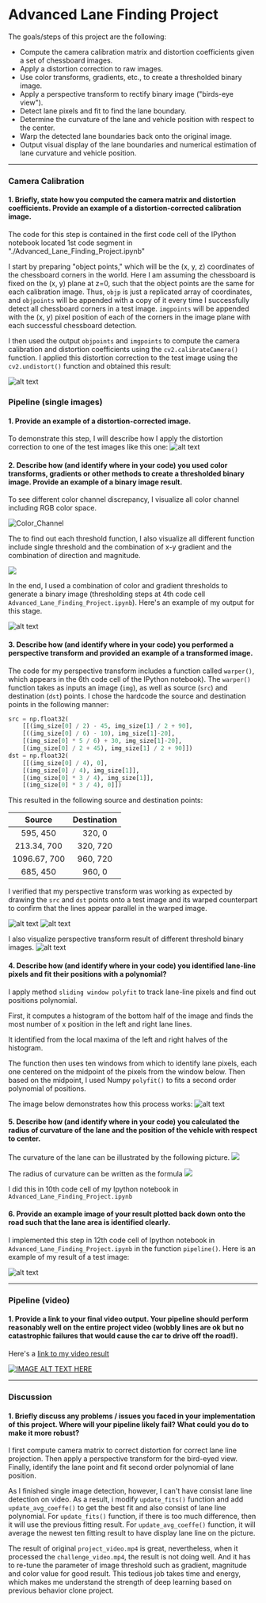 # **Advanced Lane Finding Project**

The goals/steps of this project are the following:

* Compute the camera calibration matrix and distortion coefficients given a set of chessboard images.
* Apply a distortion correction to raw images.
* Use color transforms, gradients, etc., to create a thresholded binary image.
* Apply a perspective transform to rectify binary image ("birds-eye view").
* Detect lane pixels and fit to find the lane boundary.
* Determine the curvature of the lane and vehicle position with respect to the center.
* Warp the detected lane boundaries back onto the original image.
* Output visual display of the lane boundaries and numerical estimation of lane curvature and vehicle position.

[//]: # (Image References)
[calibration1]: ./img/calb1.png
[calibration2]: ./img/calb2.png
[calibration3]: ./img/calb3.png

[image1]: ./img/chass_undistorted.png "chessboard"
[image2]: ./img/undistorted.png "Undistorted"

[image_color]: ./img/color_channel.png "Color_Channel"
[image3_3_th]: ./img/3x3_threshold.png

[image2]: ./test_images/test1.jpg "Road Transformed"

[image3]: ./img/DifferentMask.png "Different Mask"
[image4]: ./img/wraped_image.png "Warp Image"
[image4_1]: ./img/binary_wraped_image.png "Warp Binary Image"
[image4_2]: ./img/3x3_binary.png "3x3 Warp Binary Image"
[image5]: ./img/ploy_fit.png "Fit Visual"
[image6]: ./img/result_image.png "Output"
[video1]: ./video/project_video_output.mp4 "Video"

---

### Camera Calibration

#### 1. Briefly, state how you computed the camera matrix and distortion coefficients. Provide an example of a distortion-corrected calibration image.

The code for this step is contained in the first code cell of the IPython notebook located 1st code segment in "./Advanced_Lane_Finding_Project.ipynb"

I start by preparing "object points," which will be the (x, y, z) coordinates of the chessboard corners in the world. Here I am assuming the chessboard is fixed on the (x, y) plane at z=0, such that the object points are the same for each calibration image.  Thus, `objp` is just a replicated array of coordinates, and `objpoints` will be appended with a copy of it every time I successfully detect all chessboard corners in a test image.  `imgpoints` will be appended with the (x, y) pixel position of each of the corners in the image plane with each successful chessboard detection.  

I then used the output `objpoints` and `imgpoints` to compute the camera calibration and distortion coefficients using the `cv2.calibrateCamera()` function.  I applied this distortion correction to the test image using the `cv2.undistort()` function and obtained this result: 

![alt text][image1]

### Pipeline (single images)

#### 1. Provide an example of a distortion-corrected image.

To demonstrate this step, I will describe how I apply the distortion correction to one of the test images like this one:
![alt text][image2]

#### 2. Describe how (and identify where in your code) you used color transforms, gradients or other methods to create a thresholded binary image.  Provide an example of a binary image result.
To see different color channel discrepancy, I visualize all color channel including RGB color space.

![][image_color]

The to find out each threshold function, I also visualize all different function include single threshold and the combination of x-y gradient and the combination of direction and magnitude.

![][image3_3_th]

In the end, I used a combination of color and gradient thresholds to generate a binary image (thresholding steps at 4th code cell `Advanced_Lane_Finding_Project.ipynb`).  Here's an example of my output for this stage.

![alt text][image3]

#### 3. Describe how (and identify where in your code) you performed a perspective transform and provided an example of a transformed image.

The code for my perspective transform includes a function called `warper()`, which appears in the 6th code cell of the IPython notebook).  The `warper()` function takes as inputs an image (`img`), as well as source (`src`) and destination (`dst`) points.  I chose the hardcode the source and destination points in the following manner:

```python
src = np.float32(
    [[(img_size[0] / 2) - 45, img_size[1] / 2 + 90],
    [((img_size[0] / 6) - 10), img_size[1]-20],
    [(img_size[0] * 5 / 6) + 30, img_size[1]-20],
    [(img_size[0] / 2 + 45), img_size[1] / 2 + 90]])
dst = np.float32(
    [[(img_size[0] / 4), 0],
    [(img_size[0] / 4), img_size[1]],
    [(img_size[0] * 3 / 4), img_size[1]],
    [(img_size[0] * 3 / 4), 0]])
```

This resulted in the following source and destination points:

| Source        | Destination   | 
|:-------------:|:-------------:| 
| 595, 450      | 320, 0        | 
| 213.34, 700      | 320, 720      |
| 1096.67, 700     | 960, 720      |
| 685, 450      | 960, 0        |

I verified that my perspective transform was working as expected by drawing the `src` and `dst` points onto a test image and its warped counterpart to confirm that the lines appear parallel in the warped image.

![alt text][image4]
![alt text][image4_1]

I also visualize perspective transform result of different threshold binary images.
![alt text][image4_2]

#### 4. Describe how (and identify where in your code) you identified lane-line pixels and fit their positions with a polynomial?

I apply method `sliding window polyfit` to track lane-line pixels and find out positions polynomial.

First, it computes a histogram of the bottom half of the image and finds the most number of x position in the left and right lane lines.

It identified from the local maxima of the left and right halves of the histogram.

The function then uses ten windows from which to identify lane pixels, each one centered on the midpoint of the pixels from the window below. Then based on the midpoint, I used Numpy `polyfit()` to fits a second order polynomial of positions.

The image below demonstrates how this process works:
![alt text][image5]

#### 5. Describe how (and identify where in your code) you calculated the radius of curvature of the lane and the position of the vehicle with respect to center.

The curvature of the lane can be illustrated by the following picture.
![](https://i.imgur.com/OF4m0pN.png)

The radius of curvature can be written as the formula
![](https://i.imgur.com/TCC2Snj.png)

I did this in 10th code cell of my Ipython notebook in `Advanced_Lane_Finding_Project.ipynb`

#### 6. Provide an example image of your result plotted back down onto the road such that the lane area is identified clearly.

I implemented this step in 12th code cell of Ipython notebook in `Advanced_Lane_Finding_Project.ipynb` in the function `pipeline()`.  Here is an example of my result of a test image:

![alt text][image6]

---

### Pipeline (video)

#### 1. Provide a link to your final video output.  Your pipeline should perform reasonably well on the entire project video (wobbly lines are ok but no catastrophic failures that would cause the car to drive off the road!).

Here's a [link to my video result](./video/project_video_output.mp4)

[![IMAGE ALT TEXT HERE](https://img.youtube.com/vi/vq4V2Qx3N-A/0.jpg)](https://www.youtube.com/watch?v=vq4V2Qx3N-A)

---

### Discussion

#### 1. Briefly discuss any problems / issues you faced in your implementation of this project.  Where will your pipeline likely fail?  What could you do to make it more robust?

I first compute camera matrix to correct distortion for correct lane line projection. Then apply a perspective transform for the bird-eyed view. Finally, identify the lane point and fit second order polynomial of lane position.

As I finished single image detection, however, I can't have consist lane line detection on video. As a result, i modify `update_fits()` function and add `update_avg_coeffe()` to get the best fit and also consist of lane line polynomial. For `update_fits()` function, if there is too much difference, then it will use the previous fitting result. For `update_avg_coeffe()` function, it will average the newest ten fitting result to have display lane line on the picture.

The result of original `project_video.mp4` is great, nevertheless, when it processed the `challenge_video.mp4`, the result is not doing well. And it has to re-tune the parameter of image threshold such as gradient, magnitude and color value for good result. This tedious job takes time and energy, which makes me understand the strength of deep learning based on previous behavior clone project.

